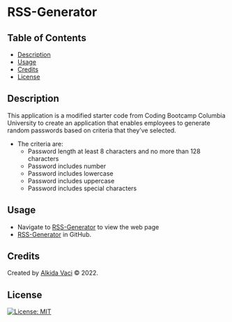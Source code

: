 # RSS-Generator


## Table of Contents

* [Description](#description)
* [Usage](#usage)
* [Credits](#credits)
* [License](#license)

## Description

This application is a modified starter code from Coding Bootcamp Columbia University to create an application that enables employees to generate random passwords based on criteria that they’ve selected. 
* The criteria are:
     * Password length at least 8 characters and no more than 128 characters
     * Password includes number
     * Password includes lowercase
     * Password includes uppercase
     * Password includes special characters
     
## Usage

* Navigate to [RSS-Generator](https://alkidavaci.github.io/RSS-Generator/) to view the web page 
* [RSS-Generator](https://github.com/alkidavaci/RSS-Generator.git) in GitHub.



## Credits

Created by [Alkida Vaci](https://github.com/alkidavaci) © 2022.

## License

[![License: MIT](https://img.shields.io/badge/License-MIT-yellow.svg)](https://opensource.org/licenses/MIT)